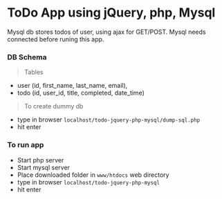 # ToDo App using jQuery, php, Mysql

Mysql db stores todos of user, using ajax for GET/POST. Mysql needs connected before runing this app.

### DB Schema

> Tables

- user (id, first_name, last_name, email),
- todo (id, user_id, title, completed, date_time)

> To create dummy db

- type in browser <code>localhost/todo-jquery-php-mysql/dump-sql.php</code>
- hit enter


### To run app

- Start php server
- Start mysql server
- Place downloaded folder in <code>www/htdocs</code> web directory
- type in browser <code>localhost/todo-jquery-php-mysql</code>
- hit enter




